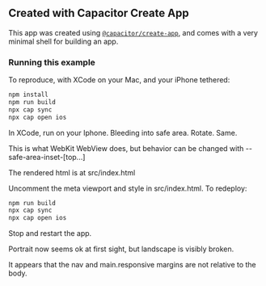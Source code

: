 ## Created with Capacitor Create App

This app was created using [`@capacitor/create-app`](https://github.com/ionic-team/create-capacitor-app),
and comes with a very minimal shell for building an app.

### Running this example

To reproduce, with XCode on your Mac, and your iPhone tethered:

```bash
npm install
npm run build
npx cap sync
npx cap open ios

```
In XCode, run on your Iphone. Bleeding into safe area. Rotate. Same.

This is what WebKit WebView does, but behavior can be changed with --safe-area-inset-[top...]

The rendered html is at src/index.html

Uncomment the meta viewport and style in src/index.html. To redeploy:

```bash
npm run build
npx cap sync
npx cap open ios

```
Stop and restart the app.

Portrait now seems ok at first sight, but landscape is visibly broken.

It appears that the nav and main.responsive margins are not relative to the body.

